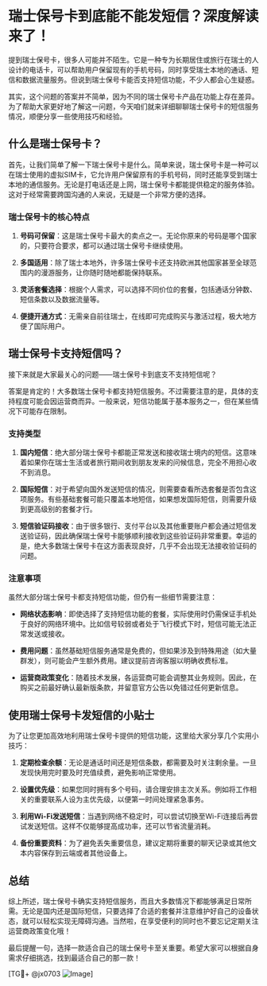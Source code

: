 # 瑞士保号卡到底能不能发短信？深度解读来了！

提到瑞士保号卡，很多人可能并不陌生。它是一种专为长期居住或旅行在瑞士的人设计的电话卡，可以帮助用户保留现有的手机号码，同时享受瑞士本地的通话、短信和数据流量服务。但说到瑞士保号卡能否支持短信功能，不少人都会心生疑惑。

其实，这个问题的答案并不简单，因为不同的瑞士保号卡产品在功能上存在差异。为了帮助大家更好地了解这一问题，今天咱们就来详细聊聊瑞士保号卡的短信服务情况，顺便分享一些使用技巧和经验。

## 什么是瑞士保号卡？

首先，让我们简单了解一下瑞士保号卡是什么。简单来说，瑞士保号卡是一种可以在瑞士使用的虚拟SIM卡，它允许用户保留原有的手机号码，同时还能享受到瑞士本地的通信服务。无论是打电话还是上网，瑞士保号卡都能提供稳定的服务体验。这对于经常需要跨国沟通的人来说，无疑是一个非常方便的选择。

### 瑞士保号卡的核心特点

1. **号码可保留**：这是瑞士保号卡最大的卖点之一。无论你原来的号码是哪个国家的，只要符合要求，都可以通过瑞士保号卡继续使用。
   
2. **多国适用**：除了瑞士本地外，许多瑞士保号卡还支持欧洲其他国家甚至全球范围内的漫游服务，让你随时随地都能保持联系。

3. **灵活套餐选择**：根据个人需求，可以选择不同价位的套餐，包括通话分钟数、短信条数以及数据流量等。

4. **便捷开通方式**：无需亲自前往瑞士，在线即可完成购买与激活过程，极大地方便了国际用户。

## 瑞士保号卡支持短信吗？

接下来就是大家最关心的问题——瑞士保号卡到底支不支持短信呢？

答案是肯定的！大多数瑞士保号卡都支持短信服务。不过需要注意的是，具体的支持程度可能会因运营商而异。一般来说，短信功能属于基本服务之一，但在某些情况下可能存在限制。

### 支持类型

1. **国内短信**：绝大部分瑞士保号卡都能正常发送和接收瑞士境内的短信。这意味着如果你在瑞士生活或者旅行期间收到朋友发来的问候信息，完全不用担心收不到消息。

2. **国际短信**：对于希望向国外发送短信的情况，则需要查看所选套餐是否包含这项服务。有些基础套餐可能只覆盖本地短信，如果想发国际短信，则需要升级到更高级别的套餐才行。

3. **短信验证码接收**：由于很多银行、支付平台以及其他重要账户都会通过短信发送验证码，因此确保瑞士保号卡能够顺利接收到这些验证码非常重要。幸运的是，绝大多数瑞士保号卡在这方面表现良好，几乎不会出现无法接收验证码的问题。

### 注意事项

虽然大部分瑞士保号卡都支持短信功能，但仍有一些细节需要注意：

- **网络状态影响**：即使选择了支持短信功能的套餐，实际使用时仍需保证手机处于良好的网络环境中。比如信号较弱或者处于飞行模式下时，短信可能无法正常发送或接收。
  
- **费用问题**：虽然基础短信服务通常是免费的，但如果涉及到特殊用途（如大量群发），则可能会产生额外费用。建议提前咨询客服以明确收费标准。

- **运营商政策变化**：随着技术发展，各运营商可能会调整其业务规则。因此，在购买之前最好确认最新版条款，并留意官方公告以免错过任何更新信息。

## 使用瑞士保号卡发短信的小贴士

为了让您更加高效地利用瑞士保号卡提供的短信功能，这里给大家分享几个实用小技巧：

1. **定期检查余额**：无论是通话时间还是短信条数，都需要及时关注剩余量。一旦发现快用完时要及时充值续费，避免影响正常使用。

2. **设置优先级**：如果您同时拥有多个号码，请合理安排主次关系。例如将工作相关的重要联系人设为主优先级，以便第一时间处理紧急事务。

3. **利用Wi-Fi发送短信**：当遇到网络不稳定时，可以尝试切换至Wi-Fi连接后再尝试发送短信。这样不仅能够提高成功率，还可以节省流量消耗。

4. **备份重要资料**：为了避免丢失重要信息，建议定期将重要的聊天记录或其他文本内容保存到云端或者其他设备上。

## 总结

综上所述，瑞士保号卡确实支持短信服务，而且大多数情况下都能够满足日常所需。无论是国内还是国际短信，只要选择了合适的套餐并注意维护好自己的设备状态，就可以轻松实现无障碍沟通。当然啦，在享受便利的同时也不要忘记定期关注运营商政策变化哦！

最后提醒一句，选择一款适合自己的瑞士保号卡至关重要。希望大家可以根据自身需求仔细挑选，找到最适合自己的那一款！

[TG💪+ @jx0703 ![Image](https://github.com/user-attachments/assets/dbca1d08-cadb-493c-b0ec-ad6f7a83f270)]